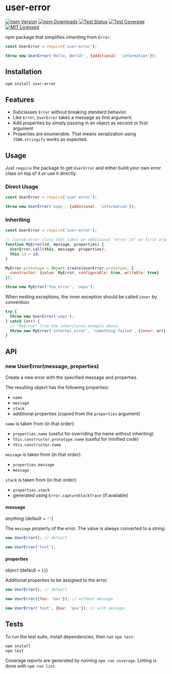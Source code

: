 # user-error

[![npm Version][npm-image]][npm-url]
[![npm Downloads][downloads-image]][downloads-url]
[![Test Status][travis-image]][travis-url]
[![Test Coverage][coveralls-image]][coveralls-url]
[![MIT Licensed][license-image]][license-url]

npm package that simplifies inheriting from `Error`.

```js
const UserError = require('user-error');

throw new UserError('Hello, World!', {additional: 'information'});
```

## Installation

```bash
npm install user-error
```

## Features

- Subclasses `Error` without breaking standard behavior.
- Like `Error`, `UserError` takes a message as first argument.
- Add properties by simply passing in an object as second or first argument
- Properties are enumerable.
  That means serialization using `JSON.stringify` works as expected.

## Usage

Just `require` the package to get `UserError` and either build your own error class on top of it or use it directly.

### Direct Usage

```js
const UserError = require('user-error');

throw new UserError('oops', {additional: 'information'});
```

### Inheriting

```js
const UserError = require('user-error');

// Custom error class that takes an additional "error id" as first argument.
function MyError(id, message, properties) {
  UserError.call(this, message, properties);
  this.id = id;
}

MyError.prototype = Object.create(UserError.prototype, {
  constructor: {value: MyError, configurable: true, writable: true}
});

throw new MyError('foo_error', 'oops');
```

When nesting exceptions, the inner exception should be called `inner` by convention:

```js
try {
  throw new UserError('oops');
} catch (err) {
  // "MyError" from the inheritance example above.
  throw new MyError('internal_error', 'something failed', {inner: err});
}
```

## API

### new UserError(message, properties)

Create a new error with the specified message and properties.

The resulting object has the following properties:

- `name`
- `message`
- `stack`
- additional properties (copied from the `properties` argument)

`name` is taken from (in that order):
- `properties.name` (useful for overriding the name without inheriting)
- `this.constructor.prototype.name` (useful for minified code)
- `this.constructor.name`

`message` is taken from (in that order):
- `properties.message`
- `message`

`stack` is taken from (in that order):
- `properties.stack`
- generated using `Error.captureStackTrace` (if available)

#### message

*anything* (default = `''`)

The `message` property of the error. The value is always converted to a *string*.

```js
new UserError(); // default

new UserError('test');
```

#### properties

*object* (default = `{}`)

Additional properties to be assigned to the error.

```js
new UserError(); // default

new UserError({foo: 'bar'}); // without message

new UserError('test', {baz: 'qux'}); // with message
```

## Tests

To run the test suite, install dependencies, then run `npm test`:

```bash
npm install
npm test
```

Coverage reports are generated by running `npm run coverage`.
Linting is done with `npm run lint`.


[npm-image]: https://img.shields.io/npm/v/user-error.svg
[npm-url]: https://npmjs.org/package/user-error
[downloads-image]: https://img.shields.io/npm/dm/user-error.svg
[downloads-url]: https://npmjs.org/package/user-error
[travis-image]: https://img.shields.io/travis/maxtruxa/user-error/master.svg
[travis-url]: https://travis-ci.org/maxtruxa/user-error
[coveralls-image]: https://img.shields.io/coveralls/maxtruxa/user-error/master.svg
[coveralls-url]: https://coveralls.io/r/maxtruxa/user-error?branch=master
[license-image]: https://img.shields.io/badge/license-MIT-blue.svg
[license-url]: https://raw.githubusercontent.com/maxtruxa/user-error/master/LICENSE

